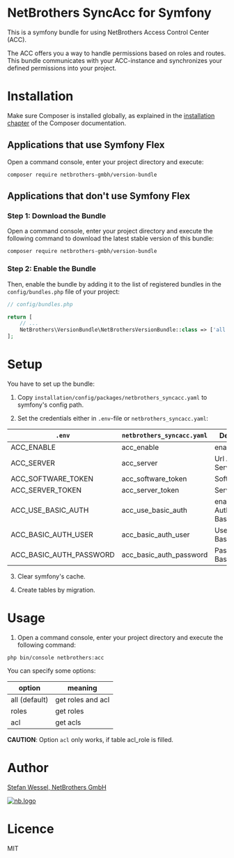 NetBrothers SyncAcc for Symfony
===================================
This is a symfony bundle for using NetBrothers Access Control Center (ACC).

The ACC offers you a way to handle permissions based on roles and routes.
This bundle communicates with your ACC-instance and synchronizes your defined permissions
into your project.


Installation
============
Make sure Composer is installed globally, as explained in the
[installation chapter](https://getcomposer.org/doc/00-intro.md)
of the Composer documentation.

Applications that use Symfony Flex
----------------------------------

Open a command console, enter your project directory and execute:

```console
composer require netbrothers-gmbh/version-bundle
```

Applications that don't use Symfony Flex
----------------------------------------

### Step 1: Download the Bundle

Open a command console, enter your project directory and execute the
following command to download the latest stable version of this bundle:

```console
composer require netbrothers-gmbh/version-bundle
```

### Step 2: Enable the Bundle

Then, enable the bundle by adding it to the list of registered bundles
in the `config/bundles.php` file of your project:

```php
// config/bundles.php

return [
    // ...
    NetBrothers\VersionBundle\NetBrothersVersionBundle::class => ['all' => true],
];
```

Setup
=============
You have to set up the bundle:

1. Copy `installation/config/packages/netbrothers_syncacc.yaml` to symfony's config path.


2. Set the credentials either in `.env`-file or `netbrothers_syncacc.yaml`:
   
| `.env`                            |   `netbrothers_syncacc.yaml`      | Description                       |
| --------                          | --------                          | ----------                        |
| ACC_ENABLE                        | acc_enable                        | enable acc                        |
| ACC_SERVER                        | acc_server                        | Url ACC-Server                    |
| ACC_SOFTWARE_TOKEN                | acc_software_token                | SoftwareToken                     |
| ACC_SERVER_TOKEN                  | acc_server_token                  | Server-Token                      |
| ACC_USE_BASIC_AUTH                | acc_use_basic_auth                | enable Authentication Basic-Auth  |
| ACC_BASIC_AUTH_USER               | acc_basic_auth_user               | Username Basic-Auth               |
| ACC_BASIC_AUTH_PASSWORD           | acc_basic_auth_password           | Password Basic-Auth               |

3. Clear symfony's cache.
   

4. Create tables by migration.


Usage
=====

1. Open a command console, enter your project directory and execute the following command:
```console
php bin/console netbrothers:acc 
```

You can specify some options:

| option                    | meaning           |
| -----------               | -------           |
| all (default)             | get roles and acl |
| roles                     | get roles         |
| acl                       | get acls          |

__CAUTION__: Option `acl` only works, if table acl_role is filled.



Author
======
[Stefan Wessel, NetBrothers GmbH](https://netbrothers.de)

[![nb.logo](https://netbrothers.de/wp-content/uploads/2020/12/netbrothers_logo.png)](https://netbrothers.de)

Licence
=======
MIT